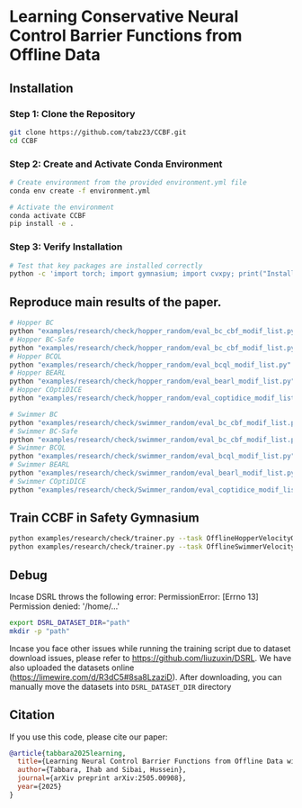 
# Learning Conservative Neural Control Barrier Functions from Offline Data

## Installation


### Step 1: Clone the Repository
```bash
git clone https://github.com/tabz23/CCBF.git
cd CCBF
```

### Step 2: Create and Activate Conda Environment
```bash
# Create environment from the provided environment.yml file
conda env create -f environment.yml

# Activate the environment
conda activate CCBF
pip install -e .
```

### Step 3: Verify Installation
```bash
# Test that key packages are installed correctly
python -c 'import torch; import gymnasium; import cvxpy; print("Installation successful!")'
```



## Reproduce main results of the paper.
```bash
# Hopper BC
python "examples/research/check/hopper_random/eval_bc_cbf_modif_list.py" --path "logs/OfflineHopperVelocityGymnasium-v1-cost-20/BC-all_cost20_seed10-0912"  --eval_episode 20 --device cpu
# Hopper BC-Safe
python "examples/research/check/hopper_random/eval_bc_cbf_modif_list.py" --path "logs/OfflineHopperVelocityGymnasium-v1-cost-20/BC-safe_bc_modesafe_cost20_seed20-70bc" --eval_episode 20 --device cpu
# Hopper BCQL
python "examples/research/check/hopper_random/eval_bcql_modif_list.py" --path "logs/OfflineHopperVelocityGymnasium-v1-cost-20/BCQL_cost20_seed20-257f" --eval_episodes 20  --device cpu
# Hopper BEARL
python "examples/research/check/hopper_random/eval_bearl_modif_list.py" --path "logs/OfflineHopperVelocityGymnasium-v1-cost-20/BEARL_cost20-7857" --eval_episodes 20  --device cpu
# Hopper COptiDICE
python "examples/research/check/hopper_random/eval_coptidice_modif_list.py" --path "logs/OfflineHopperVelocityGymnasium-v1-cost-20/COptiDICE_cost20_seed20-37f3"  --eval_episodes 20  --device cpu

# Swimmer BC
python "examples/research/check/swimmer_random/eval_bc_cbf_modif_list.py"  --path "logs/OfflineSwimmerVelocityGymnasium-v1-cost-20/BC-all_cost20-d567/BC-all_cost20-d567"  --eval_episode 20 --device cpu
# Swimmer BC-Safe
python "examples/research/check/swimmer_random/eval_bc_cbf_modif_list.py"  --path "logs/OfflineSwimmerVelocityGymnasium-v1-cost-20/BC-safe_bc_modesafe_cost20_seed20-2180/BC-safe_bc_modesafe_cost20_seed20-2180" --eval_episode 20 --device cpu
# Swimmer BCQL
python "examples/research/check/swimmer_random/eval_bcql_modif_list.py" --path "logs/OfflineSwimmerVelocityGymnasium-v1-cost-20/BCQL_cost20_seed20-b8c5/BCQL_cost20_seed20-b8c5" --eval_episodes 20
# Swimmer BEARL
python "examples/research/check/swimmer_random/eval_bearl_modif_list.py" --path "logs/OfflineSwimmerVelocityGymnasium-v1-cost-20/BEARL_cost20_seed10-f1fd/BEARL_cost20_seed10-f1fd" --eval_episodes 20
# Swimmer COptiDICE
python "examples/research/check/Swimmer_random/eval_coptidice_modif_list.py" --path "logs/OfflineSwimmerVelocityGymnasium-v1-cost-20/COptiDICE_cost20-3187/COptiDICE_cost20-3187" --eval_episodes 20
```

## Train CCBF in Safety Gymnasium 
```bash
python examples/research/check/trainer.py --task OfflineHopperVelocityGymnasium-v1  --device="cuda" --cql 0.1 --temp 1 --detach True --batch_size 256  --num_action_samples_cql 10 --seed 7 --train_steps 50000 --w_grad 2
python examples/research/check/trainer.py --task OfflineSwimmerVelocityGymnasium-v1  -device="cuda" --cql 1 --temp 0.5 --detach True --batch_size 256 - --num_action_samples_cql 10 --seed 7 --w_grad 2 --train_steps 15000
```
## Debug
Incase DSRL throws the following error: PermissionError: [Errno 13] Permission denied: '/home/...' 
```bash
export DSRL_DATASET_DIR="path"
mkdir -p "path"
```
Incase you face other issues while running the training script due to dataset download issues, please refer to https://github.com/liuzuxin/DSRL.
We have also uploaded the datasets online (https://limewire.com/d/R3dC5#8sa8LzaziD). After downloading, you can manually move the datasets into ```DSRL_DATASET_DIR``` directory

## Citation
If you use this code, please cite our paper:
```bibtex
@article{tabbara2025learning,
  title={Learning Neural Control Barrier Functions from Offline Data with Conservatism},
  author={Tabbara, Ihab and Sibai, Hussein},
  journal={arXiv preprint arXiv:2505.00908},
  year={2025}
}
```

